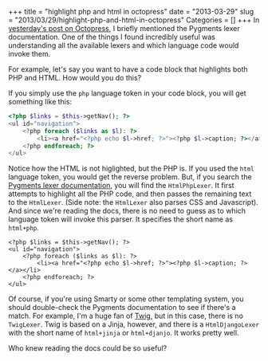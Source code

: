 +++
title = "highlight php and html in octopress"
date = "2013-03-29"
slug = "2013/03/29/highlight-php-and-html-in-octopress"
Categories = []
+++
In [yesterday's post on Octopress](http://www.joelclermont.com/2013/03/28/better-php-highlighting-in-octopress/), I briefly mentioned the Pygments lexer documentation. One of the things I found incredibly useful was understanding all the available lexers and which language code would invoke them.

For example, let's say you want to have a code block that highlights both PHP and HTML. How would you do this?

<!-- more -->
If you simply use the `php` language token in your code block, you will get something like this:

``` php
<?php $links = $this->getNav(); ?>
<ul id="navigation">
    <?php foreach ($links as $l): ?>
        <li><a href="<?php echo $l->href; ?>"><?php $l->caption; ?></a></li>
    <?php endforeach; ?>
</ul>
```

Notice how the HTML is not higlighted, but the PHP is. If you used the `html` language token, you would get the reverse problem. But, if you search the [Pygments lexer documentation](http://pygments.org/docs/lexers/), you will find the `HtmlPhpLexer`. It first attempts to highlight all the PHP code, and then passes the remaining text to the `HtmlLexer`. (Side note: the `HtmlLexer` also parses CSS and Javascript). And since we're reading the docs, there is no need to guess as to which language token will invoke this parser. It specifies the short name as `html+php`.

``` html+php
<?php $links = $this->getNav(); ?>
<ul id="navigation">
    <?php foreach ($links as $l): ?>
        <li><a href="<?php echo $l->href; ?>"><?php $l->caption; ?></a></li>
    <?php endforeach; ?>
</ul>
```

Of course, if you're using Smarty or some other templating system, you should double-check the Pygments documentation to see if there's a match. For example, I'm a huge fan of [Twig](http://twig.sensiolabs.org), but in this case, there is no `TwigLexer`. Twig is based on a Jinja, however, and there is a `HtmlDjangoLexer` with the short name of `html+jinja` or `html+djanjo`. It works pretty well.

Who knew reading the docs could be so useful?
